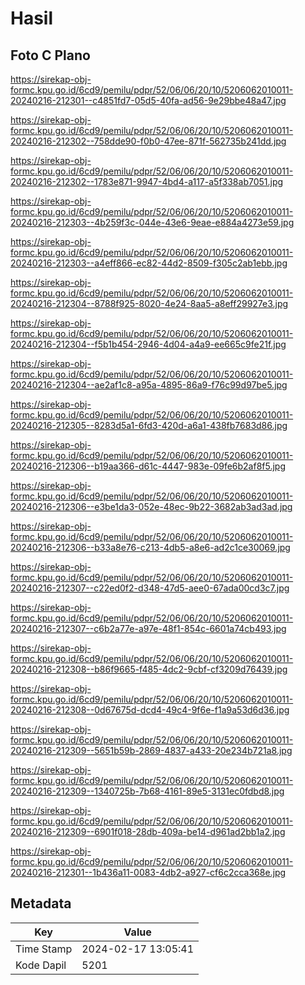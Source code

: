 # Hasil

## Foto C Plano

https://sirekap-obj-formc.kpu.go.id/6cd9/pemilu/pdpr/52/06/06/20/10/5206062010011-20240216-212301--c4851fd7-05d5-40fa-ad56-9e29bbe48a47.jpg

https://sirekap-obj-formc.kpu.go.id/6cd9/pemilu/pdpr/52/06/06/20/10/5206062010011-20240216-212302--758dde90-f0b0-47ee-871f-562735b241dd.jpg

https://sirekap-obj-formc.kpu.go.id/6cd9/pemilu/pdpr/52/06/06/20/10/5206062010011-20240216-212302--1783e871-9947-4bd4-a117-a5f338ab7051.jpg

https://sirekap-obj-formc.kpu.go.id/6cd9/pemilu/pdpr/52/06/06/20/10/5206062010011-20240216-212303--4b259f3c-044e-43e6-9eae-e884a4273e59.jpg

https://sirekap-obj-formc.kpu.go.id/6cd9/pemilu/pdpr/52/06/06/20/10/5206062010011-20240216-212303--a4eff866-ec82-44d2-8509-f305c2ab1ebb.jpg

https://sirekap-obj-formc.kpu.go.id/6cd9/pemilu/pdpr/52/06/06/20/10/5206062010011-20240216-212304--8788f925-8020-4e24-8aa5-a8eff29927e3.jpg

https://sirekap-obj-formc.kpu.go.id/6cd9/pemilu/pdpr/52/06/06/20/10/5206062010011-20240216-212304--f5b1b454-2946-4d04-a4a9-ee665c9fe21f.jpg

https://sirekap-obj-formc.kpu.go.id/6cd9/pemilu/pdpr/52/06/06/20/10/5206062010011-20240216-212304--ae2af1c8-a95a-4895-86a9-f76c99d97be5.jpg

https://sirekap-obj-formc.kpu.go.id/6cd9/pemilu/pdpr/52/06/06/20/10/5206062010011-20240216-212305--8283d5a1-6fd3-420d-a6a1-438fb7683d86.jpg

https://sirekap-obj-formc.kpu.go.id/6cd9/pemilu/pdpr/52/06/06/20/10/5206062010011-20240216-212306--b19aa366-d61c-4447-983e-09fe6b2af8f5.jpg

https://sirekap-obj-formc.kpu.go.id/6cd9/pemilu/pdpr/52/06/06/20/10/5206062010011-20240216-212306--e3be1da3-052e-48ec-9b22-3682ab3ad3ad.jpg

https://sirekap-obj-formc.kpu.go.id/6cd9/pemilu/pdpr/52/06/06/20/10/5206062010011-20240216-212306--b33a8e76-c213-4db5-a8e6-ad2c1ce30069.jpg

https://sirekap-obj-formc.kpu.go.id/6cd9/pemilu/pdpr/52/06/06/20/10/5206062010011-20240216-212307--c22ed0f2-d348-47d5-aee0-67ada00cd3c7.jpg

https://sirekap-obj-formc.kpu.go.id/6cd9/pemilu/pdpr/52/06/06/20/10/5206062010011-20240216-212307--c6b2a77e-a97e-48f1-854c-6601a74cb493.jpg

https://sirekap-obj-formc.kpu.go.id/6cd9/pemilu/pdpr/52/06/06/20/10/5206062010011-20240216-212308--b86f9665-f485-4dc2-9cbf-cf3209d76439.jpg

https://sirekap-obj-formc.kpu.go.id/6cd9/pemilu/pdpr/52/06/06/20/10/5206062010011-20240216-212308--0d67675d-dcd4-49c4-9f6e-f1a9a53d6d36.jpg

https://sirekap-obj-formc.kpu.go.id/6cd9/pemilu/pdpr/52/06/06/20/10/5206062010011-20240216-212309--5651b59b-2869-4837-a433-20e234b721a8.jpg

https://sirekap-obj-formc.kpu.go.id/6cd9/pemilu/pdpr/52/06/06/20/10/5206062010011-20240216-212309--1340725b-7b68-4161-89e5-3131ec0fdbd8.jpg

https://sirekap-obj-formc.kpu.go.id/6cd9/pemilu/pdpr/52/06/06/20/10/5206062010011-20240216-212309--6901f018-28db-409a-be14-d961ad2bb1a2.jpg

https://sirekap-obj-formc.kpu.go.id/6cd9/pemilu/pdpr/52/06/06/20/10/5206062010011-20240216-212301--1b436a11-0083-4db2-a927-cf6c2cca368e.jpg


## Metadata

| Key        | Value               |
| ---------- | ------------------- |
| Time Stamp | 2024-02-17 13:05:41 |
| Kode Dapil | 5201                |



